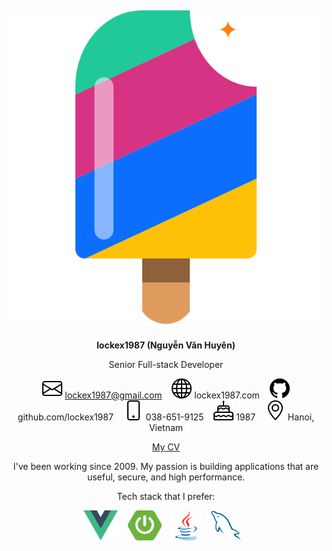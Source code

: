 <div align="center">

<h2><img src="images/logo.svg" /></h2>

**lockex1987 (Nguyễn Văn Huyên)**

Senior Full-stack Developer

![mail](icons/envelope.svg) lockex1987@gmail.com&nbsp;&nbsp;&nbsp;
[![website](icons/globe.svg)](https://lockex1987.com/) lockex1987.com&nbsp;&nbsp;&nbsp;
[![github](icons/github.svg)](https://github.com/lockex1987) github.com/lockex1987&nbsp;&nbsp;&nbsp;
![phone](icons/bi-phone.svg) 038-651-9125&nbsp;&nbsp;&nbsp;
![cake](icons/bi-cake.svg) 1987&nbsp;&nbsp;&nbsp;
![geo](icons/bi-geo-alt.svg) Hanoi, Vietnam

[My CV](https://static.lockex1987.com/cv/cv-v2.pdf)

I've been working since 2009. My passion is building applications that are useful, secure, and high performance.

Tech stack that I prefer:

<img src="technologies/vue.svg" height="48" />&nbsp;&nbsp;&nbsp;
<img src="technologies/spring-boot.svg" height="48" />&nbsp;&nbsp;&nbsp;
<img src="technologies/java.svg" height="48" />&nbsp;&nbsp;&nbsp;
<img src="technologies/mysql.svg" height="48" />&nbsp;&nbsp;&nbsp;

</div>